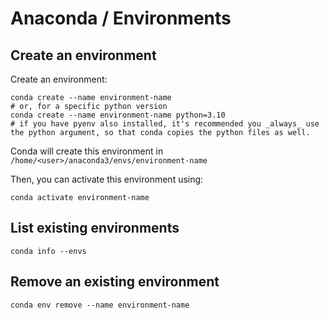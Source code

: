 # Anaconda / Environments

## Create an environment

Create an environment:
```
conda create --name environment-name
# or, for a specific python version
conda create --name environment-name python=3.10
# if you have pyenv also installed, it's recommended you _always_ use the python argument, so that conda copies the python files as well.
```

Conda will create this environment in `/home/<user>/anaconda3/envs/environment-name`

Then, you can activate this environment using:
```
conda activate environment-name
```

## List existing environments

```
conda info --envs
```

## Remove an existing environment

```
conda env remove --name environment-name
```

